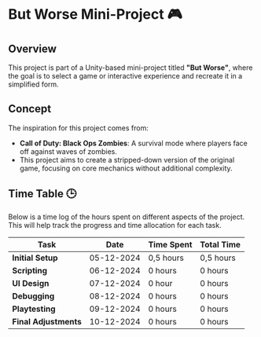 # But Worse Mini-Project 🎮

## Overview
This project is part of a Unity-based mini-project titled **"But Worse"**, where the goal is to select a game or interactive experience and recreate it in a simplified form.

## Concept
The inspiration for this project comes from:
- **Call of Duty: Black Ops Zombies**: A survival mode where players face off against waves of zombies.
- This project aims to create a stripped-down version of the original game, focusing on core mechanics without additional complexity.

## Time Table 🕒
Below is a time log of the hours spent on different aspects of the project. This will help track the progress and time allocation for each task.

| **Task**                | **Date**       | **Time Spent**  | **Total Time**  |
|-------------------------|----------------|-----------------|-----------------|
| **Initial Setup**        | 05-12-2024     | 0,5 hours       | 0,5 hours       |
| **Scripting**            | 06-12-2024     | 0 hours         | 0 hours         |
| **UI Design**            | 07-12-2024     | 0 hour          | 0 hours         |
| **Debugging**            | 08-12-2024     | 0 hours         | 0 hours        |
| **Playtesting**          | 09-12-2024     | 0 hours         | 0 hours        |
| **Final Adjustments**    | 10-12-2024     | 0 hours       | 0 hours      |
